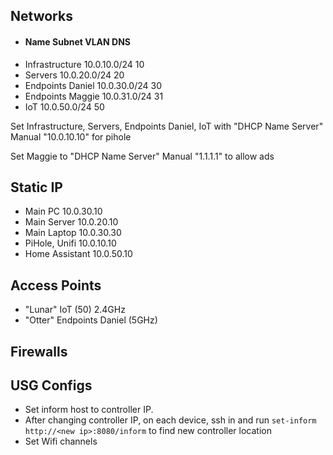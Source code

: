 ## Networks ##

- #### Name	Subnet	VLAN DNS ####
- Infrastructure	10.0.10.0/24	10
- Servers	10.0.20.0/24	20
- Endpoints Daniel  10.0.30.0/24	30		
- Endpoints Maggie	10.0.31.0/24	31		
- IoT	10.0.50.0/24	50

Set Infrastructure, Servers, Endpoints Daniel, IoT with "DHCP Name Server" Manual "10.0.10.10" for pihole

Set Maggie to "DHCP Name Server" Manual "1.1.1.1" to allow ads



## Static IP ##

- Main PC	10.0.30.10
- Main Server	10.0.20.10
- Main Laptop 10.0.30.30
- PiHole, Unifi	10.0.10.10
- Home Assistant	10.0.50.10


## Access Points ##

- "Lunar"	IoT (50)	2.4GHz
- "Otter" Endpoints Daniel (5GHz)



## Firewalls ##



## USG Configs ##

- Set inform host to controller IP. 
- After changing controller IP, on each device, ssh in and run `set-inform http://<new ip>:8080/inform` to find new controller location
- Set Wifi channels

